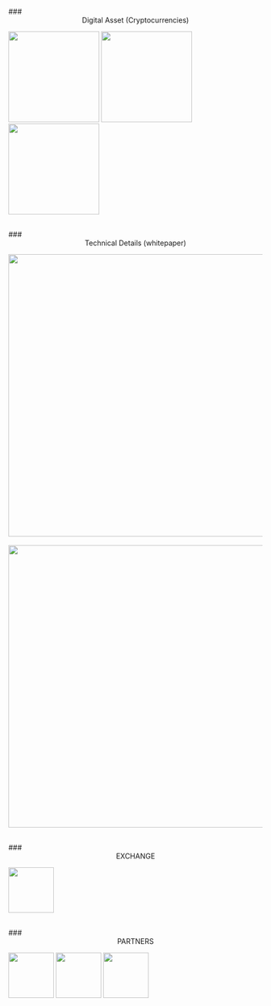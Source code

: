 <br/>
### <center>Digital Asset (Cryptocurrencies)</center>  

[<img src="../images/chronon.png" width="180">](https://robinadaptor.github.io/chronon) [<img src="../images/genero.png" width="180">](https://robinadaptor.github.io/genero) [<img src="../images/renish.png" width="180">](https://robinadaptor.github.io/renish)


<br/>
### <center>Technical Details (whitepaper)</center>  

[<img src="../images/p1.png" width="560">](https://github.com/robinadaptor/help/blob/master/3moper.md)       
<br/>
[<img src="../images/p2.png" width="560">](https://github.com/robinadaptor/help/blob/master/chainnet.md)    

<br/>
### <center>EXCHANGE</center>  

[<img src="../images/chamber.png" width="90">](https://robinadaptor.github.io/chamber)    

<br/>
### <center>PARTNERS</center>  

[<img src="../images/coinpayments.png" width="90">](https://robinadaptor.github.io/swapbot/) [<img src="../images/coinlib.png" width="90">](https://coinlib.io/coin/RNSH/Renish)  [<img src="../images/openchains.png" width="90">](https://openchains.info/)      

